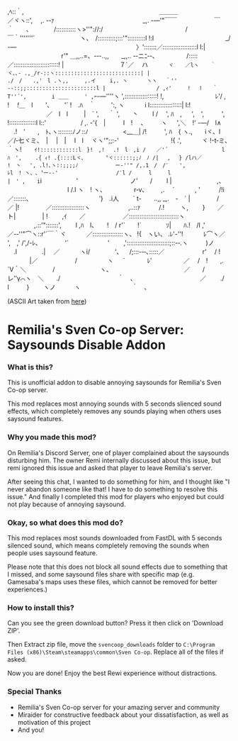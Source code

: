 　　　　　　　　　　　　　　　　　　　　　　　　　　　　　　　　　　　　　　　,ﾍ::｀,
　　　　　　　　　　　　　　　　　　　　 　 ＿＿＿　　　　　　　　　　　 ／ヾヽ::',　 ,. -‐ｧ
　　　　　　　　　　　　　　_,. -―'"￣￣　　　　　　￣｀　　、　　　　/:::::::::::ヽ>''"://:/
　　　　　　　　　　　　　/　　　　　　　￣｀'''''''´　　　　　　　 ヽ、　/::::::::::;:::'"::::::::::l !:l
　　　　　　　　　　　 _/ -―　　　　　　　　　　　　　　　　　　　 〉':::::::／:::::::::::::::::::l l:|
　　 　 　 　 　 　 r'" ＿,,..=、-‐-..,,　　_,,.. -‐ニﾆ‐-､　　　　　/:::::／:::::::::::::::::::::::::! |
　　 　 　 　 　 　 ７´／　 ハ　　　 `ヾ 　 ／lヽ 　 ｀ ヾ､､- .,_/r‐::ヽ:::::::::::::::::::::::::::| |
　 　 　 　 　 　 ./　/　　.,'　l .ヽ,,　　　,.イ　　 i,. ヽ　　　 ヽヽ 　｀'' ‐-::;;::::::::::::::::::::::l |
　　 　 　 　 　 / ,ｨ'　　　!　 !　　｀T''´',　 　 　 i ＿＿　　　' ,`ｰ-―''''ヽ ',::::::::::::::::::! !,
　　　　　　　　ﾚ'/ ,　 　 ! 　_!＿_　l　　'､　　 '´ !　.ﾊ　｀　 　 ':, ヽ　　　 i l::::::::::::::::::| l:!
　　　　　　 ／　l　l 　　 |　´ ', 　 ｀ ',　　丶　　 l /　 ', ﾊ　, 　 ',　', 　 　 ', !:::::::::::::::l l::'
　　　　　 / ,. -'{　| 　 　 l　!　 、 　　ヽ 　 ',＼　!' -―/　l∧ 　.!　'　　,　ﾄ､ヽ::::::::ﾉノ::ﾉ
　　　　　 <__＿| /! 　 　 ', ﾊ　{ ヽ.,　　iヾ、l ／/‐七ヾミ、　|　 |　|　 l　l　 ヾヽ'";;:-'
　　　　 　 　 　 !{ .',　　　 ヾ !-t‐ミ､｀ヽ! 　 ` ｲ!::::::::::::l　}!　,! 　.!　l　,i /　　／'´
　 　 　 　 　 　 lﾊ　',　 　.{ ｨ! .{::::Lヾ､　　　 〝ヾ::::::;;ﾉ　ﾉ /|　 ,　 } /lハ／
　　　　　 　 　 　 !　丶 　', .l!､ヽ::;;;;ﾉ　　　　　　　ー‐''" /,.1　/　/′　　',
　　　　　 　 　 　 ﾚl　! ヽ、､〝ー-‐'　　　　 　 　 　 　 /′l /　 　 l　　　l
　　　 　 　 　 　 　 |　' , 　 i`i　 　　　　 ' 　 　 　 　 　　　ノ′　　/　　 l |　　　　　　　 ,、
　　　 　 　 　 　 　 l /.l ヽ　! ヽ、　　　　　r‐v､　 　 ,.　 ´　　　 , '　　　/!i　　　　　　／:::::::､
　　　　　　　　　　　′}　.i人　　 ` t-　　..,, _,.　-　´ |　　　　 /　 　 ／ |!　　　　 ／::::::::::::::::::ヽ
　　 　 　 　,..::ｧ　　　/.!　 　 ヽ,　 　}　　／ト|　　　　 | !　　 ,ｲ　　／　　　　　　／::::::::::::::::::::::::::::ヽ
　　　　 ,.::'":::::::',　　 l ,ﾊ　l、　　!　/ r'´　　!´　　　　ｿ|　　ﾊ.!　/l ,'　　　　　 ／-‐''"⌒ヽ::r'´￣｀ヾ
　　　／:::::::::::::::::ヽ、 !{　ヽい、 .ﾚ'-''! 　　　ﾚ⌒ヽ／　 ',　,' /',/-ﾚ、　　　　 '´　　　　　　 '
　　,'::::::::::::::::::::::::;::-‐.ヽ 　 　 )ノ 　.l　　　　.|　 ／　　　 ヽi/　　　　'､
　 /;:::-‐‐､:::::／　　 　 　 　 r'　 / ! 　 　　 |／　　　　　　/　　 　 　 ヽ
　 ´　　 　 ﾚ′　 　 　 　 ／　 /　!　　,.　´V｀＼　　　 　/　　　　　　　 ヽ、
　　 　 　 　 　 　 　 　 ／　　/　　レ'′γ⌒ヽ　＼　　./　　　　　　　　　 ｀　、
　　 　 　 　 　 　 　 ／　　 ./　　　　　　l 　 　 }　　 ヽノ　　　ヽ　　　　　　　　 ｀　､

(ASCII Art taken from [here](http://anime.en.utf8art.com/arc/touhou_490.html))

# Remilia's Sven Co-op Server: Saysounds Disable Addon
### What is this?
This is unofficial addon to disable annoying saysounds for Remilia's Sven Co-op server.

This mod replaces most annoying sounds with 5 seconds slienced sound effects, which completely removes any sounds playing when others uses saysound features.

### Why you made this mod?
On Remilia's Discord Server, one of player complained about the saysounds disturbing him. The owner Remi internally discussed about this issue, but remi ignored this issue and asked that player to leave Remilia's server.

After seeing this chat, I wanted to do something for him, and I thought like "I never abandon someone like that! I have to do something to resolve this issue." And finally I completed this mod for players who enjoyed but could not play because of annoying saysound.

### Okay, so what does this mod do?
This mod replaces most sounds downloaded from FastDL with 5 seconds silenced sound, which means completely removing the sounds when people uses saysound feature.

Please note that this does not block all sound effects due to something that I missed, and some saysound files share with specific map (e.g. Gamesaba's maps uses these files, which cannot be removed for better experiences.)

### How to install this?
Can you see the green download button? Press it then click on 'Download ZIP'.

Then Extract zip file, move the `svencoop_downloads` folder to `C:\Program Files (x86)\Steam\steamapps\common\Sven Co-op`. Replace all of the files if asked.

Now you are done! Enjoy the best Rewi experience without distractions.

### Special Thanks
* Remilia's Sven Co-op server for your amazing server and community
* Miraider for constructive feedback about your dissatisfaction, as well as motivation of this project
* And you!